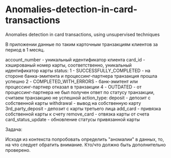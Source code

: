 # Anomalies-detection-in-card-transactions
Anomalies detection in card transactions, using unsupervised techniques

В приложении данные по таким карточным транзакциям клиентов за период в 1 месяц.

account_number - уникальный идентификатор клиента
card_id - хэшированый номер карты, соответственно, уникальный идентификатор карты
status:
1 - SUCCESSFULLY_COMPLETED - на стороне банка-эмитента и процессинг-партнера транзакция прошла успешно
2 - COMPLETED_WITH_ERRORS - банк-эмитент или процессинг-партнер отказал в транзакции
4 - OUTDATED - от процессинг-партнера не был получен ответ по статусу транзакции, считаем транзакцию не успешной
action_type:
deposit - депозит с собственной карты
withdrawal - вывод на собственную карту
3rd_party_deposit - депозит с карты третьего лица
add_card - привязка собственной карты к счету
remove_card - отвязка карты от счета
card_status_update - обновление статусы привязанной карты

Задача:

Исходя из контекста попробовать определить "аномалии" в данных, то, на что следует обратить внимание. Кто/что должно быть дополнительно проверено.
